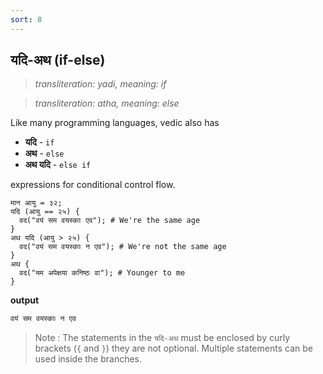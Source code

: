 ```yaml
---
sort: 8
---
```

## यदि-अथ (if-else)

>_transliteration: yadi, meaning: if_

>_transliteration: atha, meaning: else_

Like many programming languages, vedic also has 

- **यदि** - `if`
- **अथ** - `else`
- **अथ यदि** - `else if` 

expressions for conditional control flow.

```ved
मान आयु = ३२;
यदि (आयु == २५) {
  वद("वयं सम वयस्काः एव"); # We're the same age
}
अथ यदि (आयु > २५) {
  वद("वयं सम वयस्काः न एव"); # We're not the same age
}
अथ {
  वद("मम अपेक्षया कनिष्ठः वा"); # Younger to me
}
```
**output**

```bash
वयं सम वयस्काः न एव
```

> Note : The statements in the `यदि-अथ` must be enclosed by curly brackets (`{` and `}`) they are not optional. Multiple statements can be used inside the branches. 